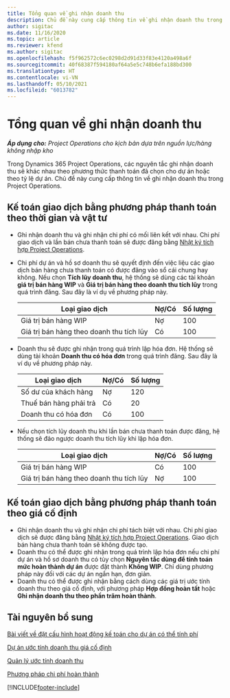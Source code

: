 ```yaml
---
title: Tổng quan về ghi nhận doanh thu
description: Chủ đề này cung cấp thông tin về ghi nhận doanh thu trong Project Operations.
author: sigitac
ms.date: 11/16/2020
ms.topic: article
ms.reviewer: kfend
ms.author: sigitac
ms.openlocfilehash: f5f962572c6ec0298d2d91d33f83e4120a498a6f
ms.sourcegitcommit: 40f68387f594180af64a5e5c748b6efa188bd300
ms.translationtype: HT
ms.contentlocale: vi-VN
ms.lasthandoff: 05/10/2021
ms.locfileid: "6013782"
---
```

# <a name="revenue-recognition-overview"></a>Tổng quan về ghi nhận doanh thu

_**Áp dụng cho:** Project Operations cho kịch bản dựa trên nguồn lực/hàng không nhập kho_

Trong Dynamics 365 Project Operations, các nguyên tắc ghi nhận doanh thu sẽ khác nhau theo phương thức thanh toán đã chọn cho dự án hoặc theo tỷ lệ dự án. Chủ đề này cung cấp thông tin về ghi nhận doanh thu trong Project Operations.

## <a name="transactions-accounted-using-time-and-material-billing-method"></a>Kế toán giao dịch bằng phương pháp thanh toán theo thời gian và vật tư

- Ghi nhận doanh thu và ghi nhận chi phí có mối liên kết với nhau. Chi phí giao dịch và lần bán chưa thanh toán sẽ được đăng bằng [Nhật ký tích hợp Project Operations](../project-accounting/project-operations-integration-journal.md).
- Chi phí dự án và hồ sơ doanh thu sẽ quyết định đến việc liệu các giao dịch bán hàng chưa thanh toán có được đăng vào sổ cái chung hay không. Nếu chọn **Tích lũy doanh thu**, hệ thống sẽ dùng các tài khoản **giá trị bán hàng WIP** và **Giá trị bán hàng theo doanh thu tích lũy** trong quá trình đăng. Sau đây là ví dụ về phương pháp này.  

  | Loại giao dịch | Nợ/Có | Số lượng |
  | --- | --- | --- |
  | Giá trị bán hàng WIP | Nợ | 100 |
  | Giá trị bán hàng theo doanh thu tích lũy | Có | 100 |

- Doanh thu sẽ được ghi nhận trong quá trình lập hóa đơn. Hệ thống sẽ dùng tài khoản **Doanh thu có hóa đơn** trong quá trình đăng. Sau đây là ví dụ về phương pháp này.  

  | Loại giao dịch | Nợ/Có | Số lượng |
  | --- | --- | --- |
  | Số dư của khách hàng | Nợ | 120 |
  | Thuế bán hàng phải trả | Có | 20 |
  | Doanh thu có hóa đơn | Có | 100 |

- Nếu chọn tích lũy doanh thu khi lần bán chưa thanh toán được đăng, hệ thống sẽ đảo ngược doanh thu tích lũy khi lập hóa đơn.

  | Loại giao dịch | Nợ/Có | Số lượng |
  | --- | --- | --- |
  | Giá trị bán hàng WIP | Có | 100 |
  | Giá trị bán hàng theo doanh thu tích lũy | Nợ | 100 |

## <a name="transactions-accounted-using-the-fixed-price-billing-method"></a>Kế toán giao dịch bằng phương pháp thanh toán theo giá cố định

- Ghi nhận doanh thu và ghi nhận chi phí tách biệt với nhau. Chi phí giao dịch sẽ được đăng bằng [Nhật ký tích hợp Project Operations](../project-accounting/project-operations-integration-journal.md). Giao dịch bán hàng chưa thanh toán sẽ không được tạo.
- Doanh thu có thể được ghi nhận trong quá trình lập hóa đơn nếu chi phí dự án và hồ sơ doanh thu có tùy chọn **Nguyên tắc dùng để tính toán mức hoàn thành dự án** được đặt thành **Không WIP**. Chỉ dùng phương pháp này đối với các dự án ngắn hạn, đơn giản.
- Doanh thu có thể được ghi nhận bằng cách dùng các giá trị ước tính doanh thu theo giá cố định, với phương pháp **Hợp đồng hoàn tất** hoặc **Ghi nhận doanh thu theo phần trăm hoàn thành**.

## <a name="additional-resources"></a>Tài nguyên bổ sung
[Bài viết về đặt cấu hình hoạt động kế toán cho dự án có thể tính phí](../project-accounting/configure-accounting-billable-projects.md)

[Dự án ước tính doanh thu giá cố định](rev-rec-percentage-completion-method.md)

[Quản lý ước tính doanh thu](rev-rec-completed-contract-method.md)

[Phương pháp chi phí hoàn thành](cost-complete-methods.md)


[!INCLUDE[footer-include](../includes/footer-banner.md)]